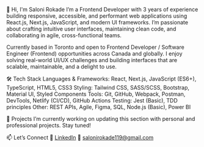 👋 Hi, I'm Saloni Rokade
I’m a Frontend Developer with 3 years of experience building responsive, accessible, and performant web applications using React.js, Next.js, JavaScript, and modern UI frameworks. I’m passionate about crafting intuitive user interfaces, maintaining clean code, and collaborating in agile, cross-functional teams.

Currently based in Toronto and open to Frontend Developer / Software Engineer (Frontend) opportunities across Canada and globally. I enjoy solving real-world UI/UX challenges and building interfaces that are scalable, maintainable, and a delight to use.

🛠️ Tech Stack
Languages & Frameworks: React, Next.js, JavaScript (ES6+), TypeScript, HTML5, CSS3
Styling: Tailwind CSS, SASS/SCSS, Bootstrap, Material UI, Styled Components
Tools: Git, GitHub, Webpack, Postman, DevTools, Netlify (CI/CD), GitHub Actions
Testing: Jest (Basic), TDD principles
Other: REST APIs, Agile, Figma, SQL, Node.js (Basic), Power BI

📌 Projects
I’m currently working on updating this section with personal and professional projects. Stay tuned!

📫 Let’s Connect
💼 [LinkedIn](https://www.linkedin.com/in/saloni-r/)
📧 salonirokade119@gmail.com
